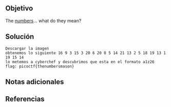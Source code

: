 ## Objetivo

The [numbers](https://jupiter.challenges.picoctf.org/static/f209a32253affb6f547a585649ba4fda/the_numbers.png)... what do they mean?
## Solución

```
Descargar la imagen
obtenemos lo siguiente 16 9 3 15 3 20 6 20 8 5 14 21 13 2 5 18 19 13 1 19 15 14
lo metemos a cyberchef y descubrimos que esta en el formato a1z26
flag: picoctf{thenumbersmason}
```
## Notas adicionales

## Referencias
